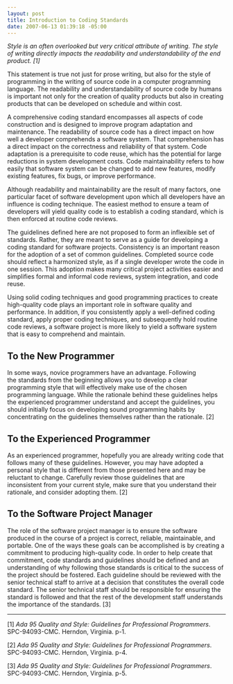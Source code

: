 ```yaml
---
layout: post
title: Introduction to Coding Standards
date: 2007-06-13 01:39:18 -05:00
---
```


*Style is an often overlooked but very critical attribute of writing. The style of writing directly impacts the readability and understandability of the end product. [1]*

This statement is true not just for prose writing, but also for the style of programming in the writing of source code in a computer programming language. The readability and understandability of source code by humans is important not only for the creation of quality products but also in creating products that can be developed on schedule and within cost. 

A comprehensive coding standard encompasses all aspects of code construction and is designed to improve program adaptation and maintenance. The readability of source code has a direct impact on how well a developer comprehends a software system. That comprehension has a direct impact on the correctness and reliability of that system. Code adaptation is a prerequisite to code reuse, which has the potential for large reductions in system development costs. Code maintainability refers to how easily that software system can be changed to add new features, modify existing features, fix bugs, or improve performance. 

Although readability and maintainability are the result of many factors, one particular facet of software development upon which all developers have an influence is coding technique. The easiest method to ensure a team of developers will yield quality code is to establish a coding standard, which is then enforced at routine code reviews.

The guidelines defined here are not proposed to form an inflexible set of standards. Rather, they are meant to serve as a guide for developing a coding standard for software projects. Consistency is an important reason for the adoption of a set of common guidelines. Completed source code should reflect a harmonized style, as if a single developer wrote the code in one session. This adoption makes many critical project activities easier and simplifies formal and informal code reviews, system integration, and code reuse.   

Using solid coding techniques and good programming practices to create high-quality code plays an important role in software quality and performance. In addition, if you consistently apply a well-defined coding standard, apply proper coding techniques, and subsequently hold routine code reviews, a software project is more likely to yield a software system that is easy to comprehend and maintain.  

## To the New Programmer

In some ways, novice programmers have an advantage. Following the standards from the beginning allows you to develop a clear programming style that will effectively make use of the chosen programming language. While the rationale behind these guidelines helps the experienced programmer understand and accept the guidelines, you should initially focus on developing sound programming habits by concentrating on the guidelines themselves rather than the rationale. [2]

## To the Experienced Programmer

As an experienced programmer, hopefully you are already writing code that follows many of these guidelines. However, you may have adopted a personal style that is different from those presented here and may be reluctant to change. Carefully review those guidelines that are inconsistent from your current style, make sure that you understand their rationale, and consider adopting them. [2] 

## To the Software Project Manager

The role of the software project manager is to ensure the software produced in the course of a project is correct, reliable, maintainable, and portable. One of the ways these goals can be accomplished is by creating a commitment to producing high-quality code. In order to help create that commitment, code standards and guidelines should be defined and an understanding of why following those standards is critical to the success of the project should be fostered. Each guideline should be reviewed with the senior technical staff to arrive at a decision that constitutes the overall code standard. The senior technical staff should be responsible for ensuring the standard is followed and that the rest of the development staff understands the importance of the standards. [3]

* * *

[1] *Ada 95 Quality and Style: Guidelines for Professional Programmers*. SPC-94093-CMC. Herndon, Virginia. p-1.

[2] *Ada 95 Quality and Style: Guidelines for Professional Programmers*. SPC-94093-CMC. Herndon, Virginia. p-4.

[3] *Ada 95 Quality and Style: Guidelines for Professional Programmers*. SPC-94093-CMC. Herndon, Virginia. p-5.
